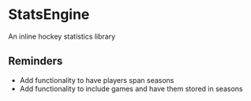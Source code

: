 # StatsEngine
An inline hockey statistics library

## Reminders
- Add functionality to have players span seasons
- Add functionality to include games and have them stored in seasons

